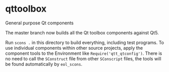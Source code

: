 # qttoolbox
General purpose Qt components

The master branch now builds all the Qt toolbox components against Qt5.

Run `scons .` in this directory to build everything, including test
programs.  To use individual components within other source projects, apply
the component tools to the Environment like `Require('qtt_qtconfig')`.
There is no need to call the `SConstruct` file from other `SConscript`
files, the tools will be found automatically by `eol_scons`.
